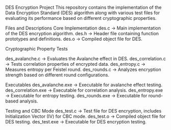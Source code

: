 DES Encryption Project
This repository contains the implementation of the Data Encryption Standard (DES) algorithm along with various test files for evaluating its performance based on different cryptographic properties.

Files and Descriptions
Core Implementation
des.c → Main implementation of the DES encryption algorithm.
des.h → Header file containing function prototypes and definitions.
des.o → Compiled object file for DES.

Cryptographic Property Tests

des_avalanche.c → Evaluates the Avalanche effect in DES.
des_correlation.c → Tests correlation properties of encrypted data.
des_entropy.c → Measures entropy per Feistel round.
des_rounds.c → Analyzes encryption strength based on different round configurations.

Executables
des_avalanche.exe → Executable for avalanche effect testing.
des_correlation.exe → Executable for correlation analysis.
des_entropy.exe → Executable for entropy testing.
des_rounds.exe → Executable for round-based analysis.

Testing and CBC Mode
des_test.c → Test file for DES encryption, includes Initialization Vector (IV) for CBC mode.
des_test.o → Compiled object file for DES testing.
des_test.exe → Executable for DES encryption testing.
